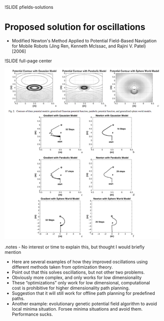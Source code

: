!SLIDE pfields-solutions

# Proposed solution for __oscillations__

* Modified Newton's Method Applied to Potential Field-Based Navigation for Mobile Robots (Jing Ren, Kenneth McIssac, and Rajini V. Patel) [2006]

!SLIDE full-page center

![solutions](solutions.png)

.notes - No interest or time to explain this, but thought I would briefly mention
- Here are several examples of how they improved oscillations using different methods taken from optimization theory.
- Point out that this solves oscillations, but not other two problems. 
- Obviously more complex, and only works for low dimensionality
- These “optimizations” only work for low dimensional, computational cost is prohibitive for higher dimensionality path planning.
- Suggestion that it will still work for offline path planning for predefined paths.
- Another example: evolutionary genetic potential field algorithm to avoid local minima situation. Forsee minima situations and avoid them. Performance sucks.
